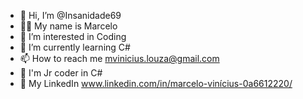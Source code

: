 - 👋 Hi, I’m @Insanidade69
- 👦🏻 My name is Marcelo
- 👀 I’m interested in Coding
- 🌱 I’m currently learning C#
- 📫 How to reach me mvinicius.louza@gmail.com
- 👾 I'm Jr coder in C# 
- 💼 My LinkedIn www.linkedin.com/in/marcelo-vinícius-0a6612220/
